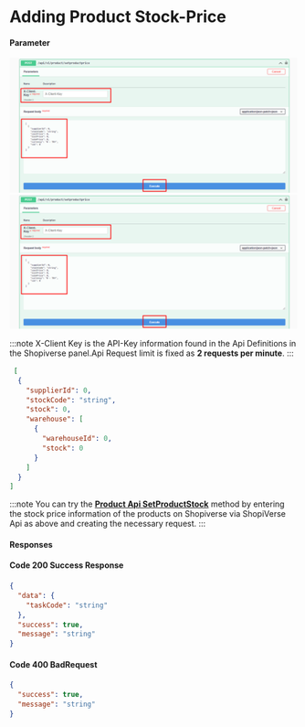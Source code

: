 # Adding Product Stock-Price

#### Parameter

![ProductstockRequest](../product/SetProductPriceRequest.png)
![ProductPriceRequest](../product/SetProductPriceRequest.png)

:::note
X-Client Key is the API-Key information found in the Api Definitions in the Shopiverse panel.Api Request limit is fixed as **2 requests per minute**.
:::

```json
 [
  {
    "supplierId": 0,
    "stockCode": "string",
    "stock": 0,
    "warehouse": [
      {
        "warehouseId": 0,
        "stock": 0
      }
    ]
  }
]
```

:::note
You can try the **[Product Api SetProductStock](https://api.shopiverse.com/swagger/index.html "Warehouse Api ProductStock")** method by entering the stock price information of the products on Shopiverse via ShopiVerse Api as above and creating the necessary request.
:::

#### Responses

#### Code 200 Success Response
```json
{
  "data": {
    "taskCode": "string"
  },
  "success": true,
  "message": "string"
}
```

#### Code 400 BadRequest
```json
{
  "success": true,
  "message": "string"
}
```
